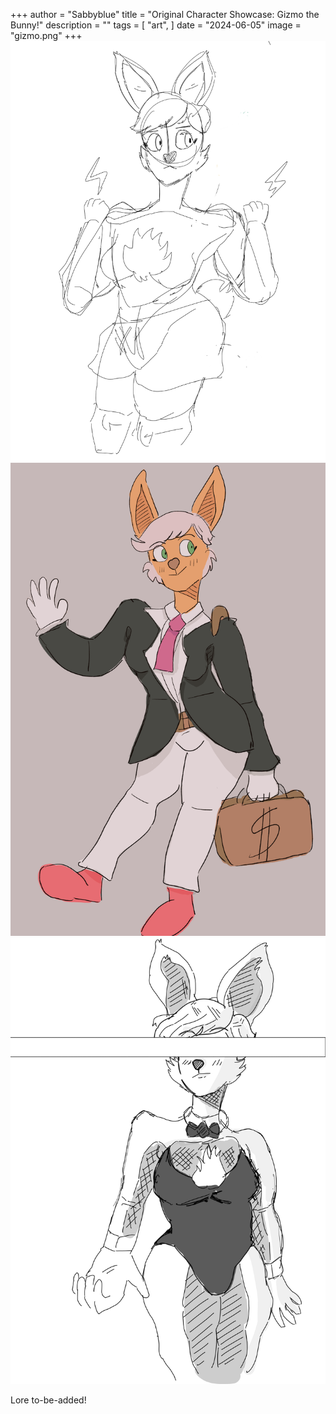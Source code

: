 +++
author = "Sabbyblue"
title = "Original Character Showcase: Gizmo the Bunny!"
description = ""
tags = [
    "art",
]
date = "2024-06-05"
image = "gizmo.png"
+++
![](6.png) ![](8.png) ![](giz.png)

Lore to-be-added!
